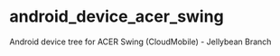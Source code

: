 android_device_acer_swing
========================

Android device tree for ACER Swing (CloudMobile) - Jellybean Branch

